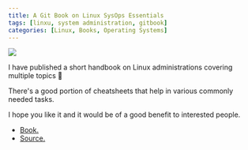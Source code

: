 ```yaml
---
title: A Git Book on Linux SysOps Essentials
tags: [linxu, system administration, gitbook]
categories: [Linux, Books, Operating Systems]
---
```



<img src="{{ site.baseurl_root }}/public/images/linux-book.png" class="post-image resize-md center-image" />

I have published a short handbook on Linux administrations covering multiple topics 📕 

There's a good portion of cheatsheets that help in various commonly needed tasks.

I hope you like it and it would be of a good benefit to interested people.

- [Book.](https://abdullah-barrak.gitbook.io/linux-sysops-handbook/)
- [Source.](https://github.com/abarrak/linux-sysops-handbook)

